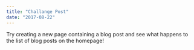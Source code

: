 ```yaml
---
title: "Challange Post"
date: "2017-08-22"
---
```


Try creating a new page containing a blog post and see what happens to the list of blog posts on the homepage!
